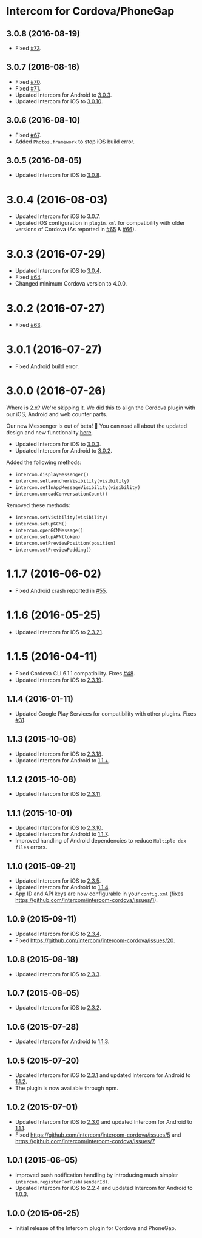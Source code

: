 # Intercom for Cordova/PhoneGap

## 3.0.8 (2016-08-19)

* Fixed [#73](https://github.com/intercom/intercom-cordova/issues/70).

## 3.0.7 (2016-08-16)

* Fixed [#70](https://github.com/intercom/intercom-cordova/issues/70).
* Fixed [#71](https://github.com/intercom/intercom-cordova/issues/71).
* Updated Intercom for Android to [3.0.3](https://github.com/intercom/intercom-android/releases/tag/3.0.3).
* Updated Intercom for iOS to [3.0.10](https://github.com/intercom/intercom-ios/releases/tag/3.0.10).
 
## 3.0.6 (2016-08-10)

* Fixed [#67](https://github.com/intercom/intercom-cordova/issues/66).
* Added `Photos.framework` to stop iOS build error.

## 3.0.5 (2016-08-05)

* Updated Intercom for iOS to [3.0.8](https://github.com/intercom/intercom-ios/releases/tag/3.0.8).

# 3.0.4 (2016-08-03)

* Updated Intercom for iOS to [3.0.7](https://github.com/intercom/intercom-ios/releases/tag/3.0.7).
* Updated iOS configuration in `plugin.xml` for compatibility with older versions of Cordova (As reported in [#65](https://github.com/intercom/intercom-cordova/issues/65) & [#66](https://github.com/intercom/intercom-cordova/issues/66)).

# 3.0.3 (2016-07-29)

* Updated Intercom for iOS to [3.0.4](https://github.com/intercom/intercom-ios/releases/tag/3.0.4).
* Fixed [#64](https://github.com/intercom/intercom-cordova/issues/64).
* Changed minimum Cordova version to 4.0.0.

# 3.0.2 (2016-07-27)

* Fixed [#63](https://github.com/intercom/intercom-cordova/issues/63).

# 3.0.1 (2016-07-27)

* Fixed Android build error.

# 3.0.0 (2016-07-26)

Where is 2.x? We're skipping it. We did this to align the Cordova plugin with our iOS, Android and web counter parts.

Our new Messenger is out of beta! 🎉 You can read all about the updated design and new functionality [here](https://www.intercom.io/in-app-messaging).

* Updated Intercom for iOS to [3.0.3](https://github.com/intercom/intercom-ios/releases/tag/3.0.3).
* Updated Intercom for Android to [3.0.2](https://github.com/intercom/intercom-android/releases/tag/3.0.2).

Added the following methods:
* `intercom.displayMessenger()`
* `intercom.setLauncherVisibility(visibility)`
* `intercom.setInAppMessageVisibility(visibility)`
* `intercom.unreadConversationCount()`

Removed these methods:
* `intercom.setVisibility(visibility)`
* `intercom.setupGCM()`
* `intercom.openGCMMessage()`
* `intercom.setupAPN(token)`
* `intercom.setPreviewPosition(position)`
* `intercom.setPreviewPadding()`

# 1.1.7 (2016-06-02)

* Fixed Android crash reported in [#55](https://github.com/intercom/intercom-cordova/issues/55).

# 1.1.6 (2016-05-25)

* Updated Intercom for iOS to [2.3.21](https://github.com/intercom/intercom-ios/releases/tag/2.3.21).

# 1.1.5 (2016-04-11)

* Fixed Cordova CLI 6.1.1 compatibility. Fixes [#48](https://github.com/intercom/intercom-cordova/issues/48).
* Updated Intercom for iOS to [2.3.19](https://github.com/intercom/intercom-ios/releases/tag/2.3.19).

## 1.1.4 (2016-01-11)

* Updated Google Play Services for compatibility with other plugins. Fixes [#31](https://github.com/intercom/intercom-cordova/issues/31).

## 1.1.3 (2015-10-08)

* Updated Intercom for iOS to [2.3.18](https://github.com/intercom/intercom-ios/releases/tag/2.3.18).
* Updated Intercom for Android to [1.1.+](https://github.com/intercom/intercom-android/releases/).

## 1.1.2 (2015-10-08)

* Updated Intercom for iOS to [2.3.11](https://github.com/intercom/intercom-ios/releases/tag/2.3.11).

## 1.1.1 (2015-10-01)

* Updated Intercom for iOS to [2.3.10](https://github.com/intercom/intercom-ios/releases/tag/2.3.10).
* Updated Intercom for Android to [1.1.7](https://github.com/intercom/intercom-android/blob/master/CHANGELOG.md).
* Improved handling of Android dependencies to reduce `Multiple dex files` errors.

## 1.1.0 (2015-09-21)

* Updated Intercom for iOS to [2.3.5](https://github.com/intercom/intercom-ios/releases/tag/2.3.5).
* Updated Intercom for Android to [1.1.4](https://github.com/intercom/intercom-android/blob/master/CHANGELOG.md).
* App ID and API keys are now configurable in your `config.xml` (fixes https://github.com/intercom/intercom-cordova/issues/1).

## 1.0.9 (2015-09-11)

* Updated Intercom for iOS to [2.3.4](https://github.com/intercom/intercom-ios/releases/tag/2.3.4).
* Fixed https://github.com/intercom/intercom-cordova/issues/20.

## 1.0.8 (2015-08-18)

* Updated Intercom for iOS to [2.3.3](https://github.com/intercom/intercom-ios/releases/tag/2.3.3).

## 1.0.7 (2015-08-05)

* Updated Intercom for iOS to [2.3.2](https://github.com/intercom/intercom-ios/releases/tag/2.3.2).

## 1.0.6 (2015-07-28)

* Updated Intercom for Android to [1.1.3](https://github.com/intercom/intercom-android/blob/master/CHANGELOG.md).

## 1.0.5 (2015-07-20)

* Updated Intercom for iOS to [2.3.1](https://github.com/intercom/intercom-ios/blob/master/CHANGES) and updated Intercom for Android to [1.1.2](https://github.com/intercom/intercom-android/blob/master/CHANGELOG.md).
* The plugin is now available through npm.

## 1.0.2 (2015-07-01)

* Updated Intercom for iOS to [2.3.0](https://github.com/intercom/intercom-ios/blob/master/CHANGES) and updated Intercom for Android to [1.1.1](https://github.com/intercom/intercom-android/blob/master/CHANGELOG.md).
* Fixed https://github.com/intercom/intercom-cordova/issues/5 and https://github.com/intercom/intercom-cordova/issues/7

## 1.0.1 (2015-06-05)

* Improved push notification handling by introducing much simpler `intercom.registerForPush(senderId)`.
* Updated Intercom for iOS to 2.2.4 and updated Intercom for Android to 1.0.3.

## 1.0.0 (2015-05-25)

* Initial release of the Intercom plugin for Cordova and PhoneGap.
